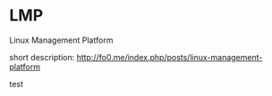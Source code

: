 # LMP
Linux Management Platform

short description: http://fo0.me/index.php/posts/linux-management-platform

test
